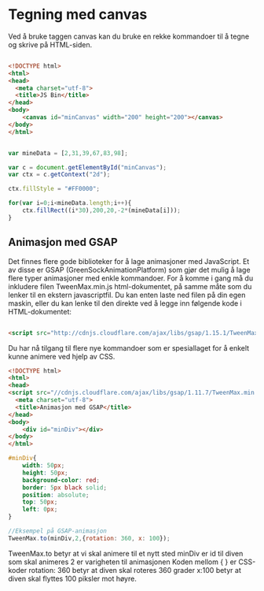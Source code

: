 Tegning med canvas
====================

Ved å bruke taggen canvas kan du bruke en rekke kommandoer til å tegne og skrive på HTML-siden.

``` html

<!DOCTYPE html>
<html>
<head>
  <meta charset="utf-8">
  <title>JS Bin</title>
</head>
<body>
	<canvas id="minCanvas" width="200" height="200"></canvas>
</body>
</html>
```

``` javascript

var mineData = [2,31,39,67,83,98];

var c = document.getElementById("minCanvas");
var ctx = c.getContext("2d");

ctx.fillStyle = "#FF0000";

for(var i=0;i<mineData.length;i++){
	ctx.fillRect((i*30),200,20,-2*(mineData[i]));
}
```


Animasjon med GSAP
------------------

Det finnes flere gode biblioteker for å lage animasjoner med JavaScript. Et av disse er GSAP (GreenSockAnimationPlatform) som gjør det mulig å lage flere typer animasjoner med enkle kommandoer. For å komme i gang må du inkludere filen TweenMax.min.js html-dokumentet, på samme måte som du lenker til en ekstern javascriptfil. Du kan enten laste ned filen på din egen maskin, eller du kan lenke til den direkte ved å legge inn følgende kode i HTML-dokumentet:

``` html

<script src="http://cdnjs.cloudflare.com/ajax/libs/gsap/1.15.1/TweenMax.min.js"></script>
```

Du har nå tilgang til flere nye kommandoer som er spesiallaget for å enkelt kunne animere ved hjelp av CSS.

``` html
<!DOCTYPE html>
<html>
<head>
<script src="//cdnjs.cloudflare.com/ajax/libs/gsap/1.11.7/TweenMax.min.js"></script>
  <meta charset="utf-8">
  <title>Animasjon med GSAP</title>
</head>
<body>
	<div id="minDiv"></div>
</body>
</html>
```

``` css
#minDiv{
	width: 50px;
	height: 50px;
	background-color: red;
	border: 5px black solid;
	position: absolute;
	top: 50px;
	left: 0px;
}
```

``` javascript
//Eksempel på GSAP-animasjon
TweenMax.to(minDiv,2,{rotation: 360, x: 100});
```

TweenMax.to betyr at vi skal animere til et nytt sted
minDiv er id til diven som skal animeres
2 er varigheten til animasjonen
Koden mellom { } er CSS-koder
rotation: 360 betyr at diven skal roteres 360 grader
x:100 betyr at diven skal flyttes 100 piksler mot høyre.
